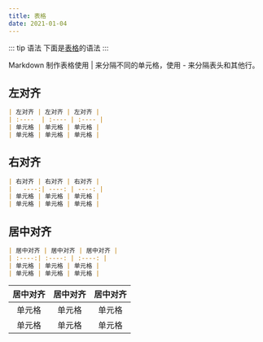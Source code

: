 ```yaml
---
title: 表格
date: 2021-01-04
---
```


::: tip 语法
下面是[表格]()的语法
:::

Markdown 制作表格使用 | 来分隔不同的单元格，使用 - 来分隔表头和其他行。

## 左对齐
```md
| 左对齐 | 左对齐 | 左对齐 |
| :----  | :---- | :---- |
| 单元格 | 单元格 | 单元格 |
| 单元格 | 单元格 | 单元格 |
```

## 右对齐
```md
| 右对齐 | 右对齐 | 右对齐 |
|   ----:| ----: | ----: |
| 单元格 | 单元格 | 单元格 |
| 单元格 | 单元格 | 单元格 |
```

## 居中对齐
```md
| 居中对齐 | 居中对齐 | 居中对齐 |
| :----:| :----: | :----: |
| 单元格 | 单元格 | 单元格 |
| 单元格 | 单元格 | 单元格 |
```


| 居中对齐 | 居中对齐 | 居中对齐 |
| :----:| :----: | :----: |
| 单元格 | 单元格 | 单元格 |
| 单元格 | 单元格 | 单元格 |
